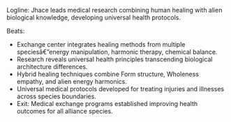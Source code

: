 ﻿---
series: 5
novella: 2
file: S5N2_CH03
type: chapter
pov: Jhace
setting: Medical exchange center - xenobiology research
word_target_min: 1201
word_target_max: 2299
status: outline
---
Logline: Jhace leads medical research combining human healing with alien biological knowledge, developing universal health protocols.

Beats:
- Exchange center integrates healing methods from multiple speciesâ€”energy manipulation, harmonic therapy, chemical balance.
- Research reveals universal health principles transcending biological architecture differences.
- Hybrid healing techniques combine Form structure, Wholeness empathy, and alien energy harmonics.
- Universal medical protocols developed for treating injuries and illnesses across species boundaries.
- Exit: Medical exchange programs established improving health outcomes for all alliance species.